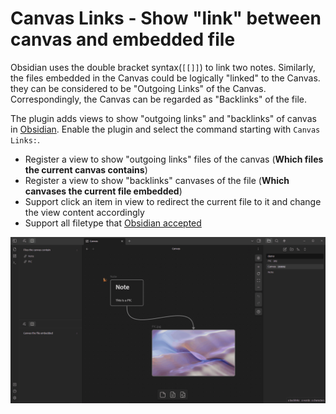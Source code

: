 # Canvas Links - Show "link" between canvas and embedded file

Obsidian uses the double bracket syntax(`[[]]`) to link two notes. Similarly, the files embedded in the Canvas could be logically "linked" to the Canvas. they can be considered to be "Outgoing Links" of the Canvas. Correspondingly, the Canvas can be regarded as "Backlinks" of the file.

The plugin adds views to show "outgoing links" and "backlinks" of canvas in [Obsidian](https://obsidian.md/). Enable the plugin and select the command starting with `Canvas Links:`.

- Register a view to show "outgoing links" files of the canvas (**Which files the current canvas contains**)
- Register a view to show "backlinks" canvases of the file (**Which canvases the current file embedded**)
- Support click an item in view to redirect the current file to it and change the view content accordingly
- Support all filetype that [Obsidian accepted](https://help.obsidian.md/Advanced+topics/Accepted+file+formats)

![demo](./image/demo.gif)
